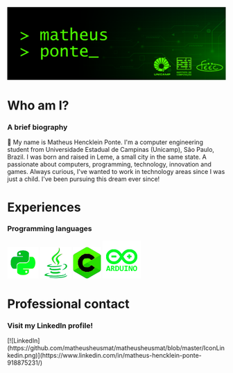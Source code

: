 <picture>
  <img alt="" src="https://github.com/matheusheusmat/matheusheusmat/blob/master/Principal.png">
</picture>

# **Who am I?**
### A brief biography ###
<p>👋 My name is Matheus Hencklein Ponte. I'm a computer engineering student from Universidade Estadual de Campinas (Unicamp), São Paulo, Brazil. I was born and raised in Leme, a small city in the same state. A passionate about computers, programming, technology, innovation and games. Always curious, I've wanted to work in technology areas since I was just a child. I've been pursuing this dream ever since!
</p>

# **Experiences**
### Programming languages ###
<p>
<picture><img alt="Python" src="https://github.com/matheusheusmat/matheusheusmat/blob/master/IconPython.png"></picture>
<picture><img alt="Java" src="https://github.com/matheusheusmat/matheusheusmat/blob/master/IconJava.png"></picture>
<picture><img alt="C" src="https://github.com/matheusheusmat/matheusheusmat/blob/master/IconC.png"></picture>
<picture><img alt="Arduino" src="https://github.com/matheusheusmat/matheusheusmat/blob/master/IconArduino.png"></picture>
</p>

# **Professional contact**
### Visit my LinkedIn profile! ###
<p>
[![LinkedIn](https://github.com/matheusheusmat/matheusheusmat/blob/master/IconLinkedin.png)](https://www.linkedin.com/in/matheus-hencklein-ponte-918875231/)
</p>